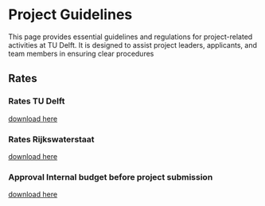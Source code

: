 # Project Guidelines

This page provides essential guidelines and regulations for project-related activities at TU Delft. It is designed to assist project leaders, applicants, and team members in ensuring clear procedures


## Rates

### Rates TU Delft
[download here](../Finance/Appendices/Tarievenbrief_2024_%20Nederlands.pdf)

### Rates Rijkswaterstaat
[download here](../Finance/Appendices/Geactualiseerde_tarieven_rijkswaterstaat_signedKH.pdf)

### Approval Internal budget before project submission
[download here](.././Finance/Appendices/2025.02_Approval_internal_budget_before_project_submission.pdf)


 
